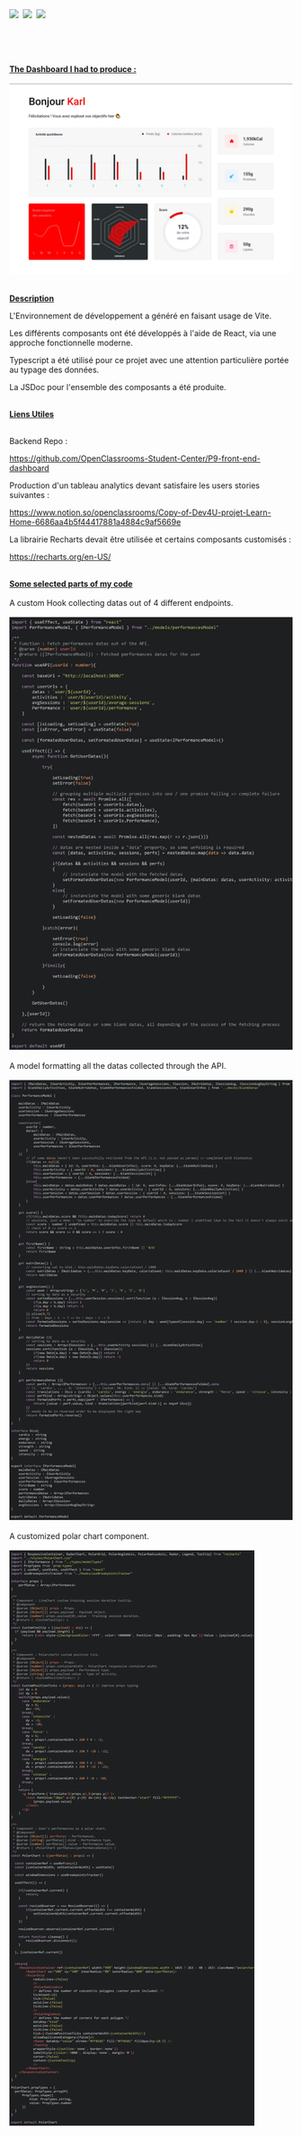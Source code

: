 <div style="display:flex; column-gap:8px;">
  <img src="https://img.shields.io/static/v1?label=&message=React&color=0088CC&logo=React&logoColor=white&style=flat-square">
  <img src="https://img.shields.io/static/v1?label=&message=Vite%20JS&color=646CFF&logo=Vite&logoColor=white&style=flat-square">
  <img src="https://img.shields.io/static/v1?label=&message=Typescript&color=0088CC&logo=Typescript&logoColor=white&style=flat-square">
</div><br><br>

<br><br><b><u>
The Dashboard I had to produce :
</u>
</b><br><br>
<img src="https://github.com/ask0ldd/P12-SportsDashboard/blob/main/public/screenshots/dashboard.jpg">
<br><br>

<b><u>
Description
</u>
</b><br>

L'Environnement de développement a généré en faisant usage de Vite.

Les différents composants ont été développés à l'aide de React, via une approche fonctionnelle moderne.

Typescript a été utilisé pour ce projet avec une attention particulière portée au typage des données.

La JSDoc pour l'ensemble des composants a été produite.

<br>
<b><u>
Liens Utiles
</u>
</b><br><br>

Backend Repo :

https://github.com/OpenClassrooms-Student-Center/P9-front-end-dashboard

Production d'un tableau analytics devant satisfaire les users stories suivantes :

https://www.notion.so/openclassrooms/Copy-of-Dev4U-projet-Learn-Home-6686aa4b5f44417881a4884c9af5669e

La librairie Recharts devait être utilisée et certains composants customisés :

https://recharts.org/en-US/
<br>

<br><b><u>
Some selected parts of my code
</u>
</b><br><br>
A custom Hook collecting datas out of 4 different endpoints.
<br><br>
<img src="https://github.com/ask0ldd/P12-SportsDashboard/blob/main/public/screenshots/screenshotuseAPI3.jpg">
<br><br>
A model formatting all the datas collected through the API.
<br><br>
<img src="https://github.com/ask0ldd/P12-SportsDashboard/blob/main/public/screenshots/perfmodel.jpg">
<br><br>
A customized polar chart component.
<br><br>
<img src="https://github.com/ask0ldd/P12-SportsDashboard/blob/main/public/screenshots/polarcomponent2.jpg">
